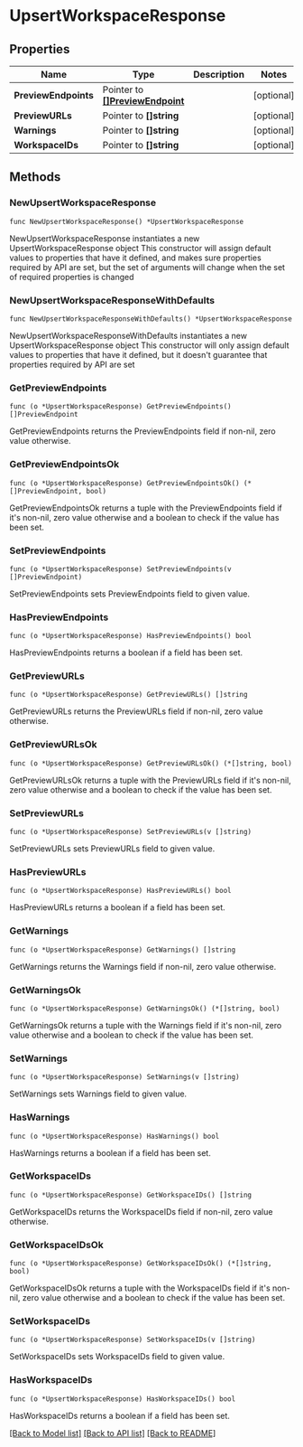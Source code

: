 # UpsertWorkspaceResponse

## Properties

Name | Type | Description | Notes
------------ | ------------- | ------------- | -------------
**PreviewEndpoints** | Pointer to [**[]PreviewEndpoint**](PreviewEndpoint.md) |  | [optional] 
**PreviewURLs** | Pointer to **[]string** |  | [optional] 
**Warnings** | Pointer to **[]string** |  | [optional] 
**WorkspaceIDs** | Pointer to **[]string** |  | [optional] 

## Methods

### NewUpsertWorkspaceResponse

`func NewUpsertWorkspaceResponse() *UpsertWorkspaceResponse`

NewUpsertWorkspaceResponse instantiates a new UpsertWorkspaceResponse object
This constructor will assign default values to properties that have it defined,
and makes sure properties required by API are set, but the set of arguments
will change when the set of required properties is changed

### NewUpsertWorkspaceResponseWithDefaults

`func NewUpsertWorkspaceResponseWithDefaults() *UpsertWorkspaceResponse`

NewUpsertWorkspaceResponseWithDefaults instantiates a new UpsertWorkspaceResponse object
This constructor will only assign default values to properties that have it defined,
but it doesn't guarantee that properties required by API are set

### GetPreviewEndpoints

`func (o *UpsertWorkspaceResponse) GetPreviewEndpoints() []PreviewEndpoint`

GetPreviewEndpoints returns the PreviewEndpoints field if non-nil, zero value otherwise.

### GetPreviewEndpointsOk

`func (o *UpsertWorkspaceResponse) GetPreviewEndpointsOk() (*[]PreviewEndpoint, bool)`

GetPreviewEndpointsOk returns a tuple with the PreviewEndpoints field if it's non-nil, zero value otherwise
and a boolean to check if the value has been set.

### SetPreviewEndpoints

`func (o *UpsertWorkspaceResponse) SetPreviewEndpoints(v []PreviewEndpoint)`

SetPreviewEndpoints sets PreviewEndpoints field to given value.

### HasPreviewEndpoints

`func (o *UpsertWorkspaceResponse) HasPreviewEndpoints() bool`

HasPreviewEndpoints returns a boolean if a field has been set.

### GetPreviewURLs

`func (o *UpsertWorkspaceResponse) GetPreviewURLs() []string`

GetPreviewURLs returns the PreviewURLs field if non-nil, zero value otherwise.

### GetPreviewURLsOk

`func (o *UpsertWorkspaceResponse) GetPreviewURLsOk() (*[]string, bool)`

GetPreviewURLsOk returns a tuple with the PreviewURLs field if it's non-nil, zero value otherwise
and a boolean to check if the value has been set.

### SetPreviewURLs

`func (o *UpsertWorkspaceResponse) SetPreviewURLs(v []string)`

SetPreviewURLs sets PreviewURLs field to given value.

### HasPreviewURLs

`func (o *UpsertWorkspaceResponse) HasPreviewURLs() bool`

HasPreviewURLs returns a boolean if a field has been set.

### GetWarnings

`func (o *UpsertWorkspaceResponse) GetWarnings() []string`

GetWarnings returns the Warnings field if non-nil, zero value otherwise.

### GetWarningsOk

`func (o *UpsertWorkspaceResponse) GetWarningsOk() (*[]string, bool)`

GetWarningsOk returns a tuple with the Warnings field if it's non-nil, zero value otherwise
and a boolean to check if the value has been set.

### SetWarnings

`func (o *UpsertWorkspaceResponse) SetWarnings(v []string)`

SetWarnings sets Warnings field to given value.

### HasWarnings

`func (o *UpsertWorkspaceResponse) HasWarnings() bool`

HasWarnings returns a boolean if a field has been set.

### GetWorkspaceIDs

`func (o *UpsertWorkspaceResponse) GetWorkspaceIDs() []string`

GetWorkspaceIDs returns the WorkspaceIDs field if non-nil, zero value otherwise.

### GetWorkspaceIDsOk

`func (o *UpsertWorkspaceResponse) GetWorkspaceIDsOk() (*[]string, bool)`

GetWorkspaceIDsOk returns a tuple with the WorkspaceIDs field if it's non-nil, zero value otherwise
and a boolean to check if the value has been set.

### SetWorkspaceIDs

`func (o *UpsertWorkspaceResponse) SetWorkspaceIDs(v []string)`

SetWorkspaceIDs sets WorkspaceIDs field to given value.

### HasWorkspaceIDs

`func (o *UpsertWorkspaceResponse) HasWorkspaceIDs() bool`

HasWorkspaceIDs returns a boolean if a field has been set.


[[Back to Model list]](../README.md#documentation-for-models) [[Back to API list]](../README.md#documentation-for-api-endpoints) [[Back to README]](../README.md)


